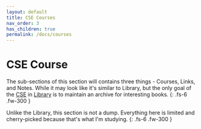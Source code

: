 ```yaml
---
layout: default
title: CSE Courses
nav_order: 3
has_children: true
permalink: /docs/courses
---
```


# CSE Course

The sub-sections of this section will contains three things - Courses, Links, and Notes. While it may look like it's similar to Library, but the only goal of the [CSE](../docs/library/cs) in [Library](../docs/books) is to maintain an archive for interesting books.
{: .fs-6 .fw-300 }

Unlike the Library, this section is not a dump. Everything here is limited and cherry-picked because that's what I'm studying.
{: .fs-6 .fw-300 }
